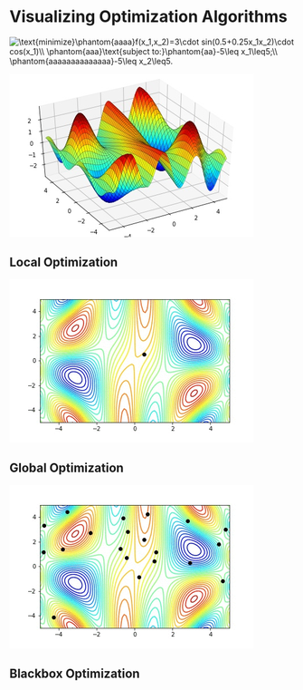 # Visualizing Optimization Algorithms

<img src="https://latex.codecogs.com/svg.latex?\text{minimize}\phantom{aaaa}f(x_1,x_2)=3\cdot&space;sin(0.5&plus;0.25x_1x_2)\cdot&space;cos(x_1)\\&space;\phantom{aaa}\text{subject&space;to:}\phantom{aa}-5\leq&space;x_1\leq5;\\&space;\phantom{aaaaaaaaaaaaaa}-5\leq&space;x_2\leq5." title="\text{minimize}\phantom{aaaa}f(x_1,x_2)=3\cdot sin(0.5+0.25x_1x_2)\cdot cos(x_1)\\ \phantom{aaa}\text{subject to:}\phantom{aa}-5\leq x_1\leq5;\\ \phantom{aaaaaaaaaaaaaa}-5\leq x_2\leq5." />

![Venkataraman](https://github.com/ddfabbro/optimization/blob/master/cost_functions/3dplot.jpg)

## Local Optimization

![Gradient Descent](https://github.com/ddfabbro/optimization/blob/master/gradient_descent/descent.gif)

## Global Optimization

![Genetic Algorithm](https://github.com/ddfabbro/optimization/blob/master/genetic_algorithm/evolution.gif)

## Blackbox Optimization
